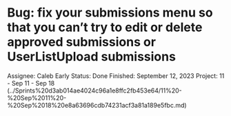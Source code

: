 # Bug: fix your submissions menu so that you can’t try to edit or delete approved submissions or UserListUpload submissions

Assignee: Caleb Early
Status: Done
Finished: September 12, 2023
Project: 11 - Sep 11 - Sep 18 (../Sprints%20d3ab014ae4024c96a1e8ffc2fb453e64/11%20-%20Sep%2011%20-%20Sep%2018%20e8a63696cdb74231acf3a81a189e5fbc.md)